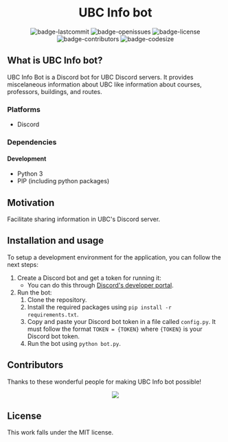 <h1 align="center">UBC Info bot</h1>


<p align="center">
  <img alt="badge-lastcommit" src="https://img.shields.io/github/last-commit/davenfroberg/ubc-class-bot?style=for-the-badge">
  <img alt="badge-openissues" src="https://img.shields.io/github/issues-raw/davenfroberg/ubc-class-bot?style=for-the-badge">
  <img alt="badge-license" src="https://img.shields.io/github/license/davenfroberg/ubc-class-bot?style=for-the-badge">
  <img alt="badge-contributors" src="https://img.shields.io/github/contributors/davenfroberg/ubc-class-bot?style=for-the-badge">
  <img alt="badge-codesize" src="https://img.shields.io/github/languages/code-size/davenfroberg/ubc-class-bot?style=for-the-badge">
</p>

## What is UBC Info bot?
UBC Info Bot is a Discord bot for UBC Discord servers. It provides miscelaneous information about UBC like information about courses, professors, buildings, and routes.

### Platforms
- Discord

### Dependencies
#### Development
- Python 3
- PIP (including python packages)

## Motivation
Facilitate sharing information in UBC's Discord server.

## Installation and usage
To setup a development environment for the application, you can follow the next steps:
1. Create a Discord bot and get a token for running it:
    - You can do this through [Discord's developer portal](https://discord.com/developers/applications).
2. Run the bot:
    1. Clone the repository.
    2. Install the required packages using `pip install -r requirements.txt`.
    3. Copy and paste your Discord bot token in a file called `config.py`. It must follow the format `TOKEN = {TOKEN}` where `{TOKEN}` is your Discord bot token.
    4. Run the bot using `python bot.py`.

## Contributors
Thanks to these wonderful people for making UBC Info bot possible!

<p align="center"><a href="https://github.com/davenfroberg/ubc-class-bot/graphs/contributors"><img src="https://contrib.rocks/image?repo=davenfroberg/ubc-class-bot" /></a></p>

## License
This work falls under the MIT license.
